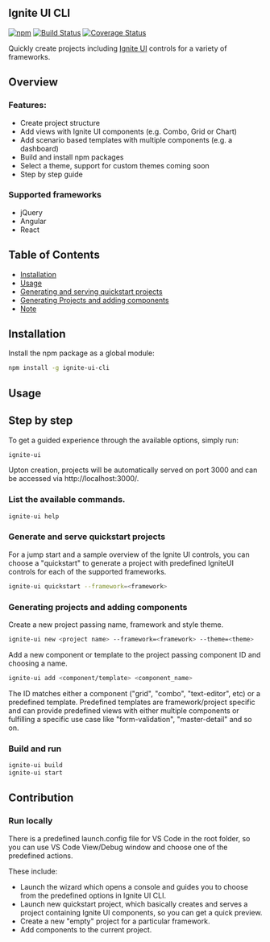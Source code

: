 ## Ignite UI CLI

<!-- Badges section here. -->
[![npm](https://img.shields.io/npm/v/ignite-ui-cli.svg?maxAge=2592000)](npm-badge-url)
[![Build Status](https://img.shields.io/travis/IgniteUI/ignite-ui-cli/master.svg?label=travis)](travis-badge-url)
[![Coverage Status](https://coveralls.io/repos/github/IgniteUI/ignite-ui-cli/badge.svg)](https://coveralls.io/github/IgniteUI/ignite-ui-cli)

Quickly create projects including [Ignite UI](https://www.igniteui.com) controls for a variety of frameworks.

## Overview
### Features:
- Create project structure
- Add views with Ignite UI components (e.g. Combo, Grid or Chart)
- Add scenario based templates with multiple components (e.g. a dashboard)
- Build and install npm packages
- Select a theme, support for custom themes coming soon
- Step by step guide

### Supported frameworks
 * jQuery
 * Angular
 * React

## Table of Contents

* [Installation](#installation)
* [Usage](#usage)
* [Generating and serving quickstart projects](#generating-and-serving-quickstart-projects)
* [Generating Projects and adding components](#generating-projects-and-adding-components)
* [Note](#note)

## Installation

Install the npm package as a global module:

```bash
npm install -g ignite-ui-cli
```

## Usage
## Step by step
To get a guided experience through the available options, simply run:

```bash
ignite-ui
```

Upton creation, projects will be automatically served on port 3000 and can be accessed via http://localhost:3000/.

### List the available commands.

```bash
ignite-ui help
```
### Generate and serve quickstart projects
For a jump start and a sample overview of the Ignite UI controls, you can choose a "quickstart" to generate a project with predefined IgniteUI controls for each of the supported frameworks.

```bash
ignite-ui quickstart --framework=<framework>
```
### Generating projects and adding components

Create a new project passing name, framework and style theme.
```bash
ignite-ui new <project name> --framework=<framework> --theme=<theme>
```

Add a new component or template to the project passing component ID and choosing a name.

```bash
ignite-ui add <component/template> <component_name>
```

The ID matches either a component ("grid", "combo", "text-editor", etc) or a predefined template. Predefined templates are framework/project specific and can provide predefined views with either multiple components or fulfilling a specific use case like "form-validation", "master-detail" and so on.

### Build and run
```bash
ignite-ui build
ignite-ui start
```
## Contribution

### Run locally
There is a predefined launch.config file for VS Code in the root folder, so you can use VS Code View/Debug window and choose one of the predefined actions. 

These include:
* Launch the wizard which opens a console and guides you to choose from the predefined options in Ignite UI CLI.
* Launch new quickstart project, which basically creates and serves a project containing Ignite UI components, so you can get a quick preview.
* Create a new "empty" project for a particular framework.
* Add components to the current project.
